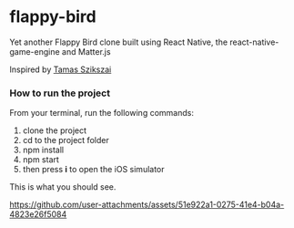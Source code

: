# flappy-bird

Yet another Flappy Bird clone built using React Native, the react-native-game-engine and Matter.js

Inspired by [Tamas Szikszai](https://youtu.be/XzLekeXt-Bg?si=VOwsW6KKeMmhupGQ)

### How to run the project

From your terminal, run the following commands:

1. clone the project
2. cd to the project folder
3. npm install
4. npm start
5. then press **i** to open the iOS simulator

This is what you should see.

https://github.com/user-attachments/assets/51e922a1-0275-41e4-b04a-4823e26f5084
